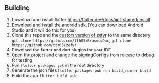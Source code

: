 ## Building

1. Download and install flutter https://flutter.dev/docs/get-started/install
2. Download and install the android sdk. (You can download Android Studio and it will do this for you)
3. Clone this repo and the [custom version of zefyr](https://github.com/tth05/zefyr) to the same directory
    `git clone https://github.com/tth05/ErasmusDoc`, `git clone https://github.com/tth05/zefyr`
4. Download the flutter and dart plugins for your IDE
5. Open the project and change the signingConfigs from release to debug for testing
6. Run `flutter packages get` in the root directory
7. Generate the json files `flutter packages pub run build_runner build`
8. Build the app `flutter build apk`
